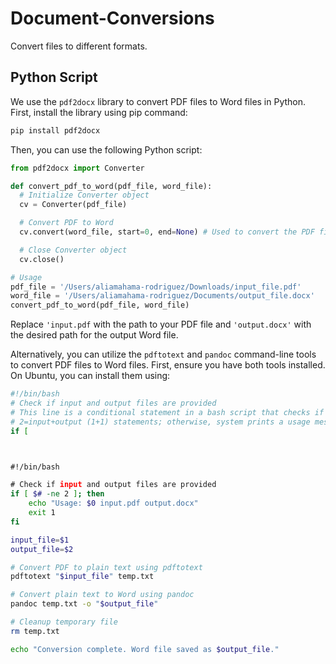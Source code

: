 # Document-Conversions
Convert files to different formats.

## Python Script

We use the `pdf2docx` library to convert PDF files to Word files in Python. First, install the library using pip command:
```python
pip install pdf2docx
```
Then, you can use the following Python script:
```python
from pdf2docx import Converter

def convert_pdf_to_word(pdf_file, word_file):
  # Initialize Converter object
  cv = Converter(pdf_file)

  # Convert PDF to Word
  cv.convert(word_file, start=0, end=None) # Used to convert the PDF file to Word document; start=0 parameter -> starting page index for conversion; `end=None` -> ending page index 

  # Close Converter object
  cv.close()

# Usage
pdf_file = '/Users/aliamahama-rodriguez/Downloads/input_file.pdf'
word_file = '/Users/aliamahama-rodriguez/Documents/output_file.docx'
convert_pdf_to_word(pdf_file, word_file)
```

Replace `'input.pdf` with the path to your PDF file and `'output.docx'` with the desired path for the output Word file.

Alternatively, you can utilize the `pdftotext` and `pandoc` command-line tools to convert PDF files to Word files. First, ensure you have both tools installed. On Ubuntu, you can install them using:

```bash
#!/bin/bash
# Check if input and output files are provided
# This line is a conditional statement in a bash script that checks if the number of command-line arguments passed to the script is not equal to 2.
# 2=input+output (1+1) statements; otherwise, system prints a usage message and exits with a status code of '1', indicating that there was an error.
if [



#!/bin/bash

# Check if input and output files are provided
if [ $# -ne 2 ]; then
    echo "Usage: $0 input.pdf output.docx"
    exit 1
fi

input_file=$1
output_file=$2

# Convert PDF to plain text using pdftotext
pdftotext "$input_file" temp.txt

# Convert plain text to Word using pandoc
pandoc temp.txt -o "$output_file"

# Cleanup temporary file
rm temp.txt

echo "Conversion complete. Word file saved as $output_file."
